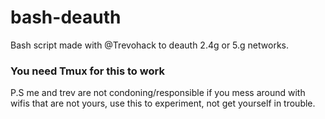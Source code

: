 # bash-deauth
Bash script made with @Trevohack to deauth 2.4g or 5.g networks.
### You need Tmux for this to work


P.S me and trev are not condoning/responsible if you mess around with wifis that are not yours, use this to experiment, not get yourself in trouble.
